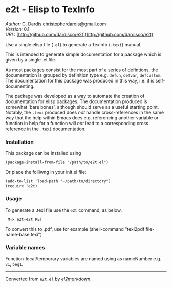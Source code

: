 # e2t - Elisp to TexInfo

*Author:* C. Dardis <christopherdardis@gmail.com><br>
*Version:* 0.1<br>
*URL:* [http://github.com/dardisco/e2t](http://github.com/dardisco/e2t)<br>

Use a single elisp file (`.el`) to generate
a Texinfo (`.texi`) manual.
 
This is intended to generate simple documentation for a package
which is given by a single .el file.

As most packages consist for the most part of a series of
defintions, the documentation is grouped by definition type e.g.
`defun`, `defvar`, `defcustom`. The documentation for this
package was produced in this way, i.e. it is self-documenting.

The package was developed as a way to automate the creation
of documentation for elisp packages. The documentation produced is
somewhat 'bare bones', although should serve as a useful
starting point.
Notably, the `.texi` produced does *not* handle cross-references
in the same way that the help within Emacs does e.g.
referencing another variable or function in help for a function
will *not* lead to a corresponding cross reference in
the `.texi` documentation.

### Installation

This package can be installed using

    (package-install-from-file "/path/to/e2t.el")

Or place the folliwng in your init.el file:

    (add-to-list 'load-path "~/path/to/directory")
    (require 'e2t)

### Usage

To generate a .texi file use the `e2t` command, as below.
     
	 M-x e2t-e2t RET
	 
To convert this to .pdf, use for example
(shell-command "texi2pdf file-name-base.texi")

### Variable names

Function-local/temporary variables are named using
as nameNumber e.g. `v1`, `beg1`.



---
Converted from `e2t.el` by [*el2markdown*](https://github.com/Lindydancer/el2markdown).
